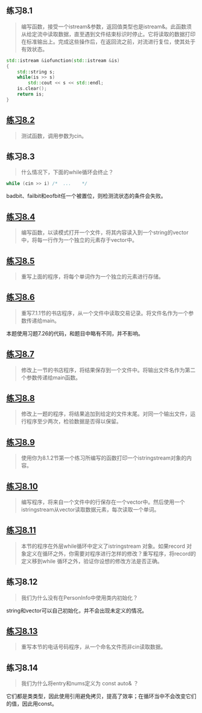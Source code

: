 ## 练习8.1

> 编写函数，接受一个istream&参数，返回值类型也是istream&。此函数须从给定流中读取数据，直至遇到文件结束标识时停止。它将读取的数据打印在标准输出上。完成这些操作后，在返回流之前，对流进行复位，使其处于有效状态。

```cpp
std::istream &iofunction(std::istream &is)
{
	std::string s;
	while(is >> s)
		std::cout << s << std::endl;
	is.clear();
	return is;
}
```
  
## [练习8.2](ex02.cpp)

> 测试函数，调用参数为cin。


  
## 练习8.3

> 什么情况下，下面的while循环会终止？
```cpp
while (cin >> i) /*  ...    */
```

badbit、failbit和eofbit任一个被置位，则检测流状态的条件会失败。
  
## [练习8.4](ex04.cpp)

> 编写函数，以读模式打开一个文件，将其内容读入到一个string的vector中，将每一行作为一个独立的元素存于vector中。


  
## [练习8.5](ex05.cpp)

> 重写上面的程序，将每个单词作为一个独立的元素进行存储。


  
## [练习8.6](ex06.cpp)

> 重写7.1.1节的书店程序，从一个文件中读取交易记录。将文件名作为一个参数传递给main。

本题使用习题7.26的代码，和题目中略有不同，并不影响。

  
## [练习8.7](ex07.cpp)

> 修改上一节的书店程序，将结果保存到一个文件中。将输出文件名作为第二个参数传递给main函数。


  
## [练习8.8](ex08.cpp)

> 修改上一题的程序，将结果追加到给定的文件末尾。对同一个输出文件，运行程序至少两次，检验数据是否得以保留。


  
## [练习8.9](ex09.cpp)

> 使用你为8.1.2节第一个练习所编写的函数打印一个istringstream对象的内容。


  
## [练习8.10](ex10_book_sales.cpp)

> 编写程序，将来自一个文件中的行保存在一个vector<string>中。然后使用一个istringstream从vector读取数据元素，每次读取一个单词。



  
## [练习8.11](ex11.cpp)

> 本节的程序在外层while循环中定义了istringstream 对象。如果record 对象定义在循环之外，你需要对程序进行怎样的修改？重写程序，将record的定义移到while 循环之外，验证你设想的修改方法是否正确。


  
## 练习8.12

> 我们为什么没有在PersonInfo中使用类内初始化？

string和vector可以自己初始化，并不会出现未定义的情况。
  
## [练习8.13](ex13.cpp)

> 重写本节的电话号码程序，从一个命名文件而非cin读取数据。


  
## 练习8.14

> 我们为什么将entry和nums定义为 const auto& ？

它们都是类类型，因此使用引用避免拷贝，提高了效率；在循环当中不会改变它们的值，因此用const。  